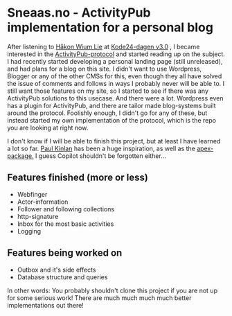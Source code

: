 # Sneaas.no - ActivityPub implementation for a personal blog

After listening to [Håkon Wium Lie](https://www.wiumlie.no) at [Kode24-dagen v3.0](https://www.kode24-dagen.no)
, I became interested in the [ActivityPub-protocol](https://www.w3.org/TR/activitypub/) and started reading up on the subject. I had recently started developing a personal landing page (still unreleased), and had plans for a blog on this site. I didn't want to use Wordpress, Blogger or any of the other CMSs for this, even though they all have solved the issue of comments and follows in ways I probably never will be able to. I still want those features on my site, so I started to see if there was any ActivityPub solutions to this usecase. And there were a lot. Wordpress even has a plugin for ActivityPub, and there are tailor made blog-systems built around the protocol. Foolishly enough, I didn't go for any of these, but instead started my own implementation of the protocol, which is the repo you are looking at right now.

I don't know if I will be able to finish this project, but at least I have learned a lot so far. [Paul Kinlan](https://paul.kinlan.me/adding-activity-pub-to-your-static-site/) has been a huge inspiration, as well as the [apex-package.](https://www.npmjs.com/package/activitypub-express) I guess Copilot shouldn't be forgotten either...

## Features finished (more or less)
- Webfinger
- Actor-information
- Follower and following collections
- http-signature
- Inbox for the most basic activities
- Logging

## Features being worked on
- Outbox and it's side effects
- Database structure and queries

In other words: You probably shouldn't clone this project if you are not up for some serious work! There are much much much much better implementations out there!



